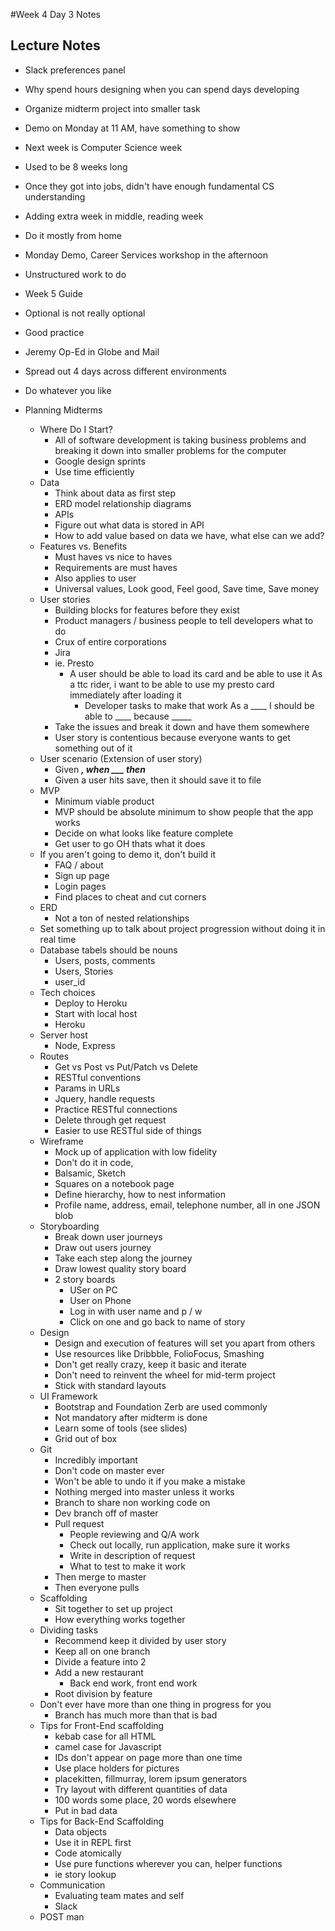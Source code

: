 #Week 4 Day 3 Notes
## Lecture Notes

* Slack preferences panel
* Why spend hours designing when you can spend days developing

* Organize midterm project into smaller task
* Demo on Monday at 11 AM, have something to show

* Next week is Computer Science week
* Used to be 8 weeks long
* Once they got into jobs, didn't have enough fundamental CS understanding
* Adding extra week in middle, reading week
* Do it mostly from home
* Monday Demo, Career Services workshop in the afternoon

* Unstructured work to do
* Week 5 Guide
* Optional is not really optional
* Good practice 
* Jeremy Op-Ed in Globe and Mail
* Spread out 4 days across different environments
* Do whatever you like


* Planning Midterms
  * Where Do I Start? 
    * All of software development is taking business problems
    and breaking it down into smaller problems for the computer
    * Google design sprints
    * Use time efficiently
  * Data
    * Think about data as first step
    * ERD model relationship diagrams
    * APIs
    * Figure out what data is stored in API
    * How to add value based on data we have, what else can we add? 
  * Features vs. Benefits
    * Must haves vs nice to haves
    * Requirements are must haves
    * Also applies to user
    * Universal values, Look good, Feel good, Save time, Save money
  * User stories
    * Building blocks for features before they exist
    * Product managers / business people to tell developers what to do
    * Crux of entire corporations
    * Jira
    * ie. Presto
      * A user should be able to load its card and be able to use it 
      As a ttc rider, i want to be able to use my presto card immediately after loading it
        * Developer tasks to make that work
      As a ____ I should be able to ____ because _____
    * Take the issues and break it down and have them somewhere
    * User story is contentious because everyone wants to get something out of it
  * User scenario (Extension of user story)
    * Given ___, when ___ then___
    * Given a user hits save, then it should save it to file
  * MVP
    * Minimum viable product
    * MVP should be absolute minimum to show people that the app works
    * Decide on what looks like feature complete
    * Get user to go OH thats what it does
  * If you aren't going to demo it, don't build it
    * FAQ / about
    * Sign up page
    * Login pages
    * Find places to cheat and cut corners
  * ERD
    * Not a ton of nested relationships
  * Set something up to talk about project progression without doing it in real time
  * Database tabels should be nouns
    * Users, posts, comments
    * Users, Stories
    * user_id
  * Tech choices
    * Deploy to Heroku
    * Start with local host
    * Heroku
  * Server host
    * Node, Express
  * Routes
    * Get vs Post vs Put/Patch vs Delete
    * RESTful conventions
    * Params in URLs
    * Jquery, handle requests
    * Practice RESTful connections
    * Delete through get request 
    * Easier to use RESTful side of things 
  * Wireframe
    * Mock up of application with low fidelity
    * Don't do it in code, 
    * Balsamic, Sketch
    * Squares on a notebook page
    * Define hierarchy, how to nest information
    * Profile name, address, email, telephone number, all in one JSON blob
  * Storyboarding
    * Break down user journeys
    * Draw out users journey
    * Take each step along the journey
    * Draw lowest quality story board
    * 2 story boards
      * USer on PC
      * User on Phone
      * Log in with user name and p / w
      * Click on one and go back to name of story
  * Design
    * Design and execution of features will set you apart from others
    * Use resources like Dribbble, FolioFocus, Smashing
    * Don't get really crazy, keep it basic and iterate
    * Don't need to reinvent the wheel for mid-term project
    * Stick with standard layouts
  * UI Framework
    * Bootstrap and Foundation Zerb are used commonly
    * Not mandatory after midterm is done
    * Learn some of tools (see slides)
    * Grid out of box
  * Git
    * Incredibly important
    * Don't code on master ever
    * Won't be able to undo it if you make a mistake
    * Nothing merged into master unless it works
    * Branch to share non working code on
    * Dev branch off of master
    * Pull request 
      * People reviewing and Q/A work
      * Check out locally, run application, make sure it works
      * Write in description of request
      * What to test to make it work
    * Then merge to master
    * Then everyone pulls
  * Scaffolding
    * Sit together to set up project
    * How everything works together
  * Dividing tasks
    * Recommend keep it divided by user story
    * Keep all on one branch
    * Divide a feature into 2
    * Add a new restaurant
      * Back end work, front end work
    * Root division by feature
  * Don't ever have more than one thing in progress for you
    * Branch has much more than that is bad
  * Tips for Front-End scaffolding
    * kebab case for all HTML
    * camel case for Javascript
    * IDs don't appear on page more than one time
    * Use place holders for pictures
    * placekitten, fillmurray, lorem ipsum generators
    * Try layout with different quantities of data
    * 100 words some place, 20 words elsewhere
    * Put in bad data
  * Tips for Back-End Scaffolding
    * Data objects
    * Use it in REPL first
    * Code atomically
    * Use pure functions wherever you can, helper functions
    * ie story lookup
  * Communication
    * Evaluating team mates and self
    * Slack 
  * POST man

  